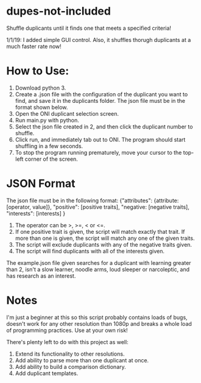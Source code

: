# dupes-not-included
Shuffle duplicants until it finds one that meets a specified criteria!

1/1/19: I added simple GUI control. Also, it shuffles thorugh duplicants at a much faster rate now!

# How to Use:
1. Download python 3.  
2. Create a .json file with the configuration of the duplicant you want to find, and save it in the duplicants folder. The json file must be in the format shown below.
3. Open the ONI duplicant selection screen. 
4. Run main.py with python.
5. Select the json file created in 2, and then click the duplicant number to shuffle. 
6. Click run, and immediately tab out to ONI. The program should start shuffling in a few seconds. 
7. To stop the program running prematurely, move your cursor to the top-left corner of the screen.

# JSON Format
The json file must be in the following format: 
{"attributes": {attribute: \[operator, value]}, 
 "positive": \[positive traits], 
 "negative: \[negative traits], 
 "interests": \[interests]
}

1. The operator can be >, >=, < or <=. 
2. If one positive trait is given, the script will match exactly that trait. If more than one is given, the script will match any one of the given traits. 
3. The script will exclude duplicants with any of the negative traits given. 
4. The script will find duplicants with all of the interests given. 

The example.json file given searches for a duplicant with learning greater than 2, isn't a slow learner, noodle arms, loud sleeper or narcoleptic, and has research as an interest. 

# Notes
I'm just a beginner at this so this script probably contains loads of bugs, doesn't work for any other resolution than 1080p and breaks a whole load of programming practices. Use at your own risk!

There's plenty left to do with this project as well: 
1. Extend its functionality to other resolutions. 
2. Add ability to parse more than one duplicant at once. 
3. Add ability to build a comparison dictionary. 
4. Add duplicant templates. 
